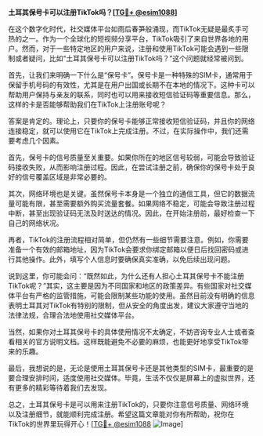 **土耳其保号卡可以注册TikTok吗？[[TG💪+ @esim1088](https://t.me/s/esim1088)]**

在这个数字化时代，社交媒体平台如雨后春笋般涌现，而TikTok无疑是最炙手可热的之一。作为一个全球化的短视频分享平台，TikTok吸引了来自世界各地的用户。然而，对于一些特定地区的用户来说，注册和使用TikTok可能会遇到一些限制或者疑问，比如“土耳其保号卡可以注册TikTok吗？”这个问题就经常被问到。

首先，让我们来明确一下什么是“保号卡”。保号卡是一种特殊的SIM卡，通常用于保留手机号码的有效性，尤其是在用户出国或长期不在本地的情况下。这种卡可以帮助用户保持与亲友的联系，同时也可以用来接收短信验证码等重要信息。那么，这样的卡是否能够帮助我们在TikTok上注册账号呢？

答案是肯定的。理论上，只要你的保号卡能够正常接收短信验证码，并且你的网络连接稳定，就可以使用它在TikTok上完成注册。不过，在实际操作中，我们还需要考虑几个因素。

首先，保号卡的信号质量至关重要。如果你所在的地区信号较弱，可能会导致验证码接收失败，从而影响注册过程。因此，在尝试注册之前，确保你的保号卡处于良好的信号覆盖区域是非常必要的。

其次，网络环境也是关键。虽然保号卡本身是一个独立的通信工具，但它的数据流量可能有限，甚至需要额外购买流量套餐。如果网络不稳定，可能会导致注册过程中断，甚至出现验证码无法及时送达的情况。因此，在开始注册前，最好检查一下自己的网络状况。

再者，TikTok的注册流程相对简单，但仍然有一些细节需要注意。例如，你需要准备一个有效的邮箱地址，因为TikTok会要求你绑定邮箱以便日后找回密码或进行其他操作。此外，填写个人信息时要确保真实准确，以免后续出现问题。

说到这里，你可能会问：“既然如此，为什么还有人担心土耳其保号卡不能注册TikTok呢？”其实，这主要是因为不同国家和地区的政策差异。有些国家对社交媒体平台有严格的监管措施，可能会限制某些功能的使用。虽然目前没有明确的信息表明土耳其对TikTok有特别的限制，但从安全的角度出发，建议大家遵守当地的法律法规，合理合法地使用社交媒体平台。

当然，如果你对土耳其保号卡的具体使用情况不太确定，不妨咨询专业人士或者查看相关的官方说明文档。这样既能避免不必要的麻烦，也能更好地享受TikTok带来的乐趣。

最后，我想说的是，无论是使用土耳其保号卡还是其他类型的SIM卡，最重要的是要合理安排时间，适度使用社交媒体。毕竟，生活不仅仅是屏幕上的虚拟世界，还有更多的精彩等待着我们去发现。

总之，土耳其保号卡是可以用来注册TikTok的，只要你注意信号质量、网络环境以及注册细节，就能顺利完成注册。希望这篇文章能对你有所帮助，祝你在TikTok的世界里玩得开心！[[TG💪+ @esim1088](https://t.me/s/esim1088) ![Image](https://i.postimg.cc/4NQfJmqS/Snipaste-2025-05-13-00-14-12.png)]
